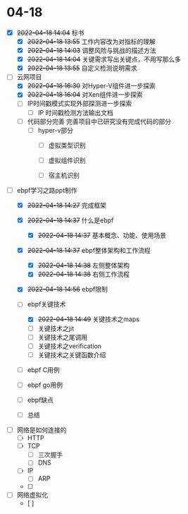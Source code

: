 # 04-18
+ [x] ~~2022-04-18 14:04~~ 标书
    + [x] ~~2022-04-18 13:55~~ 工作内容改为对指标的理解
    + [x] ~~2022-04-18 14:03~~ 调整风险与挑战的描述方法
    + [x] ~~2022-04-18 14:04~~ 关键需求写出关键点，不用写那么多
    + [x] ~~2022-04-18 13:55~~ 自定义检测说明需求
+ [ ] 云网项目
    + [x] ~~2022-04-18 16:30~~ 对Hyper-V组件进一步探索
    + [x] ~~2022-04-18 16:04~~ 对Xen组件进一步探索
    + [ ] IP时间戳模式实现外部探测进一步探索
        + [ ] IP 时间戳检测方法输出文档
    + [ ] 代码部分完善	完善项目中已研究没有完成代码的部分
        + [ ] hyper-v部分
            + [ ] 虚拟类型识别
            + [ ] 虚拟组件识别
            + [ ] 宿主机识别



+ [ ] ebpf学习之路ppt制作
    + [x] ~~2022-04-18 14:27~~ 完成框架
    + [x] ~~2022-04-18 14:37~~ 什么是ebpf
        + [x] ~~2022-04-18 14:37~~ 基本概念、功能、使用场景
    + [x] ~~2022-04-18 14:37~~ ebpf整体架构和工作流程
        + [x] ~~2022-04-18 14:38~~ 左侧整体架构
        + [x] ~~2022-04-18 14:38~~ 右侧工作流程
    + [x] ~~2022-04-18 14:56~~ ebpf限制 
    + [ ] ebpf关键技术
        + [x] ~~2022-04-18 14:49~~ 关键技术之maps
        + [ ] 关键技术之jit
        + [ ] 关键技术之尾调用
        + [ ] 关键技术之verification
        + [ ] 关键技术之关键函数介绍
    + [ ] ebpf C用例
    + [ ] ebpf go用例
    + [ ] ebpf缺点
    + [ ] 总结


+ [ ] 网络是如何连接的
    + [ ] HTTP
    + [ ] TCP
        + [ ] 三次握手
        + [ ] DNS
    + [ ] IP
        + [ ] ARP
    + [ ] 

+ [ ] 网络虚拟化
    + [ ] 



